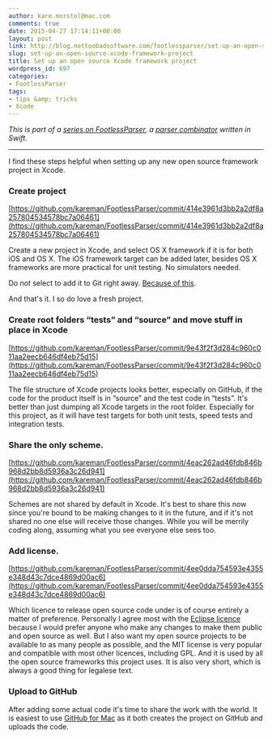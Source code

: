```yaml
---
author: kare.morstol@mac.com
comments: true
date: 2015-04-27 17:14:11+00:00
layout: post
link: http://blog.nottoobadsoftware.com/footlessparser/set-up-an-open-source-xcode-framework-project/
slug: set-up-an-open-source-xcode-framework-project
title: Set up an open source Xcode framework project
wordpress_id: 697
categories:
- FootlessParser
tags:
- tips &amp; tricks
- Xcode
---
```


_This is part of a [series on FootlessParser](footlessparser/), a [parser combinator](http://en.wikipedia.org/wiki/Parser_combinator) written in Swift._



* * *



I find these steps helpful when setting up any new open source framework project in Xcode.



### Create project



[https://github.com/kareman/FootlessParser/commit/414e3961d3bb2a2df8a257804534578bc7a06461](https://github.com/kareman/FootlessParser/commit/414e3961d3bb2a2df8a257804534578bc7a06461)

Create a new project in Xcode, and select OS X framework if it is for both iOS and OS X. The iOS framework target can be added later, besides OS X frameworks are more practical for unit testing. No simulators needed.

Do _not_ select to add it to Git right away. [Because of this](/2015/01/18/adding-an-xcode-project-to-git/).

And that's it. I so do love a fresh project.



### Create root folders “tests” and “source” and move stuff in place in Xcode



[https://github.com/kareman/FootlessParser/commit/9e43f2f3d284c960c011aa2eecb646df4eb75d15](https://github.com/kareman/FootlessParser/commit/9e43f2f3d284c960c011aa2eecb646df4eb75d15)

The file structure of Xcode projects looks better, especially on GitHub, if the code for the product itself is in “source” and the test code in “tests”. It's better than just dumping all Xcode targets in the root folder. Especially for this project, as it will have test targets for both unit tests, speed tests and integration tests.



### Share the only scheme.



[https://github.com/kareman/FootlessParser/commit/4eac262ad46fdb846b968d2bb8d5936a3c26d941](https://github.com/kareman/FootlessParser/commit/4eac262ad46fdb846b968d2bb8d5936a3c26d941)

Schemes are not shared by default in Xcode. It's best to share this now since you're bound to be making changes to it in the future, and if it's not shared no one else will receive those changes. While you will be merrily coding along, assuming what you see everyone else sees too.



### Add license.



[https://github.com/kareman/FootlessParser/commit/4ee0dda754593e4355e348d43c7dce4869d00ac6](https://github.com/kareman/FootlessParser/commit/4ee0dda754593e4355e348d43c7dce4869d00ac6)

Which licence to release open source code under is of course entirely a matter of preference. Personally I agree most with the [Eclipse licence](https://www.eclipse.org/legal/epl-v10.html) because I would prefer anyone who make any changes to make them public and open source as well. But I also want my open source projects to be available to as many people as possible, and the MIT license is very popular and compatible with most other licences, including GPL. And it is used by all the open source frameworks this project uses. It is also very short, which is always a good thing for legalese text.



### Upload to GitHub



After adding some actual code it's time to share the work with the world. It is easiest to use [GitHub for Mac](https://mac.github.com/index.html) as it both creates the project on GitHub and uploads the code.
